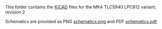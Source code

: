 This folder contains the [KiCAD](http://kicad-pcb.org/) files for the MK4 TLC5940 LPC812 variant, revision 2

Schematics are provided as PNG [schematics.png](schematics.png) and PDF [schematics.pdf](schematics.pdf)